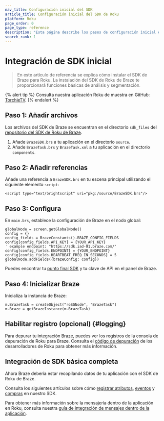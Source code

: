 ```yaml
---
nav_title: Configuración inicial del SDK
article_title: Configuración inicial del SDK de Roku
platform: Roku
page_order: 0
page_type: reference
description: "Esta página describe los pasos de configuración inicial del SDK de Roku de Braze."
search_rank: 1
---
```


# Integración de SDK inicial

> En este artículo de referencia se explica cómo instalar el SDK de Braze para Roku. La instalación del SDK de Roku de Braze te proporcionará funciones básicas de análisis y segmentación.

{% alert tip %}
Consulta nuestra aplicación Roku de muestra en GitHub: [TorchieTV](https://github.com/braze-inc/braze-roku-sdk/tree/main/torchietv).
{% endalert %}

## Paso 1: Añadir archivos

Los archivos del SDK de Braze se encuentran en el directorio `sdk_files` del [repositorio del SDK de Roku de Braze](https://github.com/braze-inc/braze-roku-sdk).

1. Añade `BrazeSDK.brs` a tu aplicación en el directorio `source`.
2. Añade `BrazeTask.brs` y `BrazeTask.xml` a tu aplicación en el directorio `components`.

## Paso 2: Añadir referencias

Añade una referencia a `BrazeSDK.brs` en tu escena principal utilizando el siguiente elemento `script`:

```
<script type="text/brightscript" uri="pkg:/source/BrazeSDK.brs"/>
```

## Paso 3: Configura

En `main.brs`, establece la configuración de Braze en el nodo global:

```brightscript
globalNode = screen.getGlobalNode()
config = {}
config_fields = BrazeConstants().BRAZE_CONFIG_FIELDS
config[config_fields.API_KEY] = {YOUR_API_KEY}
' example endpoint: "https://sdk.iad-01.braze.com/"
config[config_fields.ENDPOINT] = {YOUR_ENDPOINT}
config[config_fields.HEARTBEAT_FREQ_IN_SECONDS] = 5
globalNode.addFields({brazeConfig: config})
```

Puedes encontrar tu [punto final SDK]({{site.baseurl}}/user_guide/administrative/access_braze/sdk_endpoints/) y tu clave de API en el panel de Braze.

## Paso 4: Inicializar Braze

Inicializa la instancia de Braze:

```brightscript
m.BrazeTask = createObject("roSGNode", "BrazeTask")
m.Braze = getBrazeInstance(m.BrazeTask)
```

## Habilitar registro (opcional) {#logging}

Para depurar tu integración Braze, puedes ver los registros de la consola de depuración de Roku para Braze. Consulta el [código de depuración](https://developer.roku.com/docs/developer-program/debugging/debugging-channels.md) de los desarrolladores de Roku para obtener más información.

## Integración de SDK básica completa

Ahora Braze debería estar recopilando datos de tu aplicación con el SDK de Roku de Braze. 

Consulta los siguientes artículos sobre cómo [registrar atributos]({{site.baseurl}}/developer_guide/platform_integration_guides/roku/analytics/setting_custom_attributes/), [eventos]({{site.baseurl}}/developer_guide/platform_integration_guides/roku/analytics/logging_custom_events/) y [compras]({{site.baseurl}}/developer_guide/platform_integration_guides/roku/analytics/logging_purchases/) en nuestro SDK.

Para obtener más información sobre la mensajería dentro de la aplicación en Roku, consulta nuestra [guía de integración de mensajes dentro de la aplicación]({{site.baseurl}}/developer_guide/platform_integration_guides/roku/in-app_messaging/overview/).


